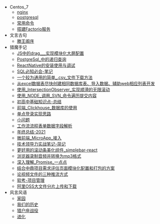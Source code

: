 - Centos_7
  * [nginx](Centos_7/nginx)
  * [postgresql](Centos_7/postgresql)
  * [常用命令](Centos_7/常用命令)
  * [搭建Factorio服务](Centos_7/搭建Factorio服务)
- 文言古句
  * [滕王阁序](文言古句/滕王阁序)
- 猎魔手记
  * [JS中的drag___实现模块化大屏配置](猎魔手记/JS中的drag___实现模块化大屏配置)
  * [PostgreSql_中的递归查询](猎魔手记/PostgreSql_中的递归查询)
  * [ReactNative的安装使用与调试](猎魔手记/ReactNative的安装使用与调试)
  * [SQL必知必会-笔记](猎魔手记/SQL必知必会-笔记)
  * [一个较为通用的简单_.csv_文件下载方法](猎魔手记/一个较为通用的简单_.csv_文件下载方法)
  * [从excel数据表尽快创建相同数据库表、导入数据、辅助web相应列表开发](猎魔手记/从excel数据表尽快创建相同数据库表、导入数据、辅助web相应列表开发)
  * [使用_IntersectionObserver_实现顺滑的无限滚动](猎魔手记/使用_IntersectionObserver_实现顺滑的无限滚动)
  * [使用_NODE_调用_SVN_命令遍历提交内容](猎魔手记/使用_NODE_调用_SVN_命令遍历提交内容)
  * [初高中基础知识点-总结](猎魔手记/初高中基础知识点-总结)
  * [前端_Clickhouse_数据库的使用](猎魔手记/前端_Clickhouse_数据库的使用)
  * [单点登录实现思路](猎魔手记/单点登录实现思路)
  * [小问题](猎魔手记/小问题)
  * [工作流流程表单数据字段解析](猎魔手记/工作流流程表单数据字段解析)
  * [年终总结-2021](猎魔手记/年终总结-2021)
  * [微前端_MicroApp_接入](猎魔手记/微前端_MicroApp_接入)
  * [技术领导力实战笔记-简记](猎魔手记/技术领导力实战笔记-简记)
  * [更好用的滚动条美化组件_simplebar-react](猎魔手记/更好用的滚动条美化组件_simplebar-react)
  * [浏览器录制音频并转换为mp3格式](猎魔手记/浏览器录制音频并转换为mp3格式)
  * [深入理解_Promise_一点点](猎魔手记/深入理解_Promise_一点点)
  * [结合中鼎项目需求评估页面模块化配置和打包的方案](猎魔手记/结合中鼎项目需求评估页面模块化配置和打包的方案)
  * [论视频文件的三种推流方式](猎魔手记/论视频文件的三种推流方式)
  * [软考-项目管理](猎魔手记/软考-项目管理)
  * [阿里OSS大文件分片上传和下载](猎魔手记/阿里OSS大文件分片上传和下载)
- 风言风语
  * [家园](风言风语/家园)
  * [我们的历史](风言风语/我们的历史)
  * [猎户座战役](风言风语/猎户座战役)
  * [进化](风言风语/进化)
